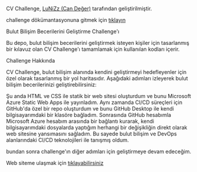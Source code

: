 CV Challenge, [LuNiZz (Can Değer)](https://github.com/LuNiZz) tarafından geliştirilmiştir.

challenge dökümantasyonuna gitmek için [tıklayın](https://github.com/LuNiZz/siber-guvenlik-sss/blob/master/Belgeler/Dokumanlar/CV_Challenge.md)

Bulut Bilişim Becerilerini Geliştirme Challenge'ı

Bu depo, bulut bilişim becerilerini geliştirmek isteyen kişiler için tasarlanmış bir kılavuz olan CV Challenge'ı tamamlamak için kullanılan kodları içerir.

Challenge Hakkında

CV Challenge, bulut bilişim alanında kendini geliştirmeyi hedefleyenler için özel olarak tasarlanmış bir yol haritasıdır. Aşağıdaki adımları izleyerek bulut bilişim becerilerinizi geliştirebilirsiniz:

Şu anda HTML ve CSS ile statik bir web sitesi oluşturdum ve bunu Microsoft Azure Static Web Apps ile yayınladım. Aynı zamanda CI/CD süreçleri için GitHub'da özel bir repo oluşturdum ve bunu GitHub Desktop ile kendi bilgisayarımdaki bir klasöre bağladım. Sonrasında GitHub hesabımla Microsoft Azure hesabım arasında bir bağlantı kurarak, kendi bilgisayarımdaki dosyalarda yaptığım herhangi bir değişikliğin direkt olarak web sitesine yansımasını sağladım. Bu sayede bulut bilişim ve DevOps alanlarındaki CI/CD teknolojileri ile tanışmış oldum.

bundan sonra challenge'ın diğer adımları için geliştirmeye devam edeceğim.

Web siteme ulaşmak için [tıklayabilirsiniz](https://icy-field-0e3617600.5.azurestaticapps.net)
